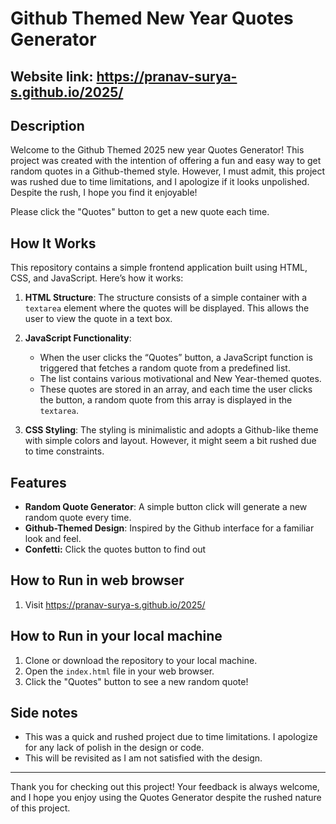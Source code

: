 # Github Themed New Year Quotes Generator

## Website link: https://pranav-surya-s.github.io/2025/

## Description
Welcome to the Github Themed 2025 new year Quotes Generator! This project was created with the intention of offering a fun and easy way to get random quotes in a Github-themed style. However, I must admit, this project was rushed due to time limitations, and I apologize if it looks unpolished. Despite the rush, I hope you find it enjoyable!

Please click the "Quotes" button to get a new quote each time.

## How It Works
This repository contains a simple frontend application built using HTML, CSS, and JavaScript. Here’s how it works:

1. **HTML Structure**: 
   The structure consists of a simple container with a `textarea` element where the quotes will be displayed. This allows the user to view the quote in a text box.

2. **JavaScript Functionality**: 
   - When the user clicks the “Quotes” button, a JavaScript function is triggered that fetches a random quote from a predefined list.
   - The list contains various motivational and New Year-themed quotes.
   - These quotes are stored in an array, and each time the user clicks the button, a random quote from this array is displayed in the `textarea`.

3. **CSS Styling**: 
   The styling is minimalistic and adopts a Github-like theme with simple colors and layout. However, it might seem a bit rushed due to time constraints.

## Features
- **Random Quote Generator**: A simple button click will generate a new random quote every time.
- **Github-Themed Design**: Inspired by the Github interface for a familiar look and feel.
- **Confetti:** Click the quotes button to find out

## How to Run in web browser
1. Visit https://pranav-surya-s.github.io/2025/

## How to Run in your local machine
1. Clone or download the repository to your local machine.
2. Open the `index.html` file in your web browser.
3. Click the "Quotes" button to see a new random quote!

## Side notes
- This was a quick and rushed project due to time limitations. I apologize for any lack of polish in the design or code.
- This will be revisited as I am not satisfied with the design.  
---

Thank you for checking out this project! Your feedback is always welcome, and I hope you enjoy using the Quotes Generator despite the rushed nature of this project.
